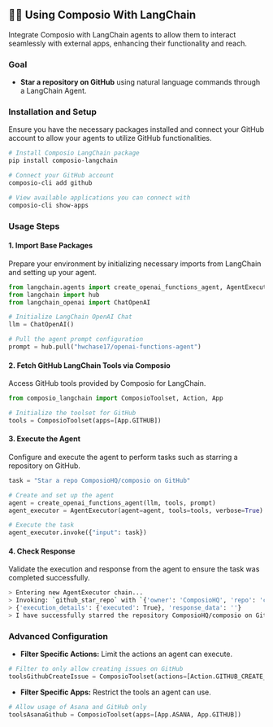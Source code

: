 ## 🦜🔗 Using Composio With LangChain

Integrate Composio with LangChain agents to allow them to interact seamlessly with external apps, enhancing their functionality and reach.

### Goal

- **Star a repository on GitHub** using natural language commands through a LangChain Agent.

### Installation and Setup

Ensure you have the necessary packages installed and connect your GitHub account to allow your agents to utilize GitHub functionalities.

```bash
# Install Composio LangChain package
pip install composio-langchain

# Connect your GitHub account
composio-cli add github

# View available applications you can connect with
composio-cli show-apps
```

### Usage Steps

#### 1. Import Base Packages

Prepare your environment by initializing necessary imports from LangChain and setting up your agent.

```python
from langchain.agents import create_openai_functions_agent, AgentExecutor
from langchain import hub
from langchain_openai import ChatOpenAI

# Initialize LangChain OpenAI Chat
llm = ChatOpenAI()

# Pull the agent prompt configuration
prompt = hub.pull("hwchase17/openai-functions-agent")
```

#### 2. Fetch GitHub LangChain Tools via Composio

Access GitHub tools provided by Composio for LangChain.

```python
from composio_langchain import ComposioToolset, Action, App

# Initialize the toolset for GitHub
tools = ComposioToolset(apps=[App.GITHUB])
```

#### 3. Execute the Agent

Configure and execute the agent to perform tasks such as starring a repository on GitHub.

```python
task = "Star a repo ComposioHQ/composio on GitHub"

# Create and set up the agent
agent = create_openai_functions_agent(llm, tools, prompt)
agent_executor = AgentExecutor(agent=agent, tools=tools, verbose=True)

# Execute the task
agent_executor.invoke({"input": task})
```

#### 4. Check Response

Validate the execution and response from the agent to ensure the task was completed successfully.

```bash
> Entering new AgentExecutor chain...
> Invoking: `github_star_repo` with `{'owner': 'ComposioHQ', 'repo': 'composio'}`
> {'execution_details': {'executed': True}, 'response_data': ''}
> I have successfully starred the repository ComposioHQ/composio on GitHub.
```

### Advanced Configuration

- **Filter Specific Actions:** Limit the actions an agent can execute.

```python
# Filter to only allow creating issues on GitHub
toolsGithubCreateIssue = ComposioToolset(actions=[Action.GITHUB_CREATE_ISSUE])
```

- **Filter Specific Apps:** Restrict the tools an agent can use.

```python
# Allow usage of Asana and GitHub only
toolsAsanaGithub = ComposioToolset(apps=[App.ASANA, App.GITHUB])
```
